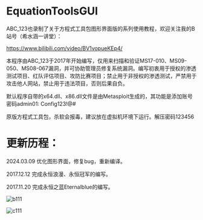 # EquationToolsGUI

ABC_123也录制了关于方程式工具包图形界面版的系列使用教程，欢迎关注我的B站号（希水涵一讲堂）：

https://www.bilibili.com/video/BV1vopueKEp4/

本程序由ABC_123于2017年开始编写，仅用来扫描和验证MS17-010、MS09-050、MS08-067漏洞，并可协助管理员修复系统漏洞。编写初衷用于授权的渗透测试项目、红队评估项目、攻防比赛项目；禁止用于非授权的渗透测试，严禁用于攻击他人网站，禁止用于违法项目，否则后果自负。

默认程序自带的x64.dll、x86.dll文件是由Metasploit生成的，其功能是添加账号密码admin01: Config123!@#

原版方程式工具包，杀软会报毒，建议放在虚拟机环境下运行。解压密码123456


更新历程：
==========================================

2024.03.09 优化图形界面，修复bug，重新编译。

2017.12.12 完成永恒浪漫、永恒冠军的编写。

2017.11.20 完成永恒之蓝Eternalblue的编写。

![b111](https://github.com/abc123info/EquationToolsGUI/assets/143333826/1f9b8306-d5f9-4ed8-843d-1c509250a65e)

![c111](https://github.com/abc123info/EquationToolsGUI/assets/143333826/e2405f64-4656-4709-8d8e-78ed74b51e34)


